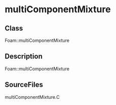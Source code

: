 # multiComponentMixture 
## Class
Foam::multiComponentMixture

## Description
Foam::multiComponentMixture

## SourceFiles
multiComponentMixture.C

